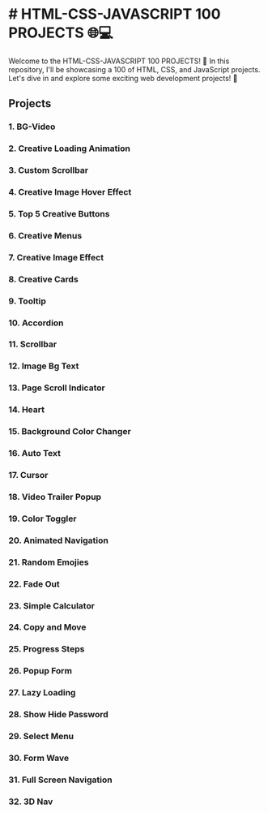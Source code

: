 # # HTML-CSS-JAVASCRIPT 100 PROJECTS 🌐💻

Welcome to the HTML-CSS-JAVASCRIPT 100 PROJECTS! 🎉 In this repository, I'll be showcasing a 100 of HTML, CSS, and JavaScript projects. Let's dive in and explore some exciting web development projects! 🚀

## Projects

### 1. BG-Video

### 2. Creative Loading Animation

### 3. Custom Scrollbar

### 4. Creative Image Hover Effect

### 5. Top 5 Creative Buttons

### 6. Creative Menus

### 7. Creative Image Effect

### 8. Creative Cards

### 9. Tooltip

### 10. Accordion

### 11. Scrollbar

### 12. Image Bg Text

### 13. Page Scroll Indicator

### 14. Heart

### 15. Background Color Changer

### 16. Auto Text

### 17. Cursor

### 18. Video Trailer Popup

### 19. Color Toggler

### 20. Animated Navigation

### 21. Random Emojies

### 22. Fade Out

### 23. Simple Calculator

### 24. Copy and Move

### 25. Progress Steps

### 26. Popup Form

### 27. Lazy Loading

### 28. Show Hide Password

### 29. Select Menu

### 30. Form Wave

### 31. Full Screen Navigation

### 32. 3D Nav
